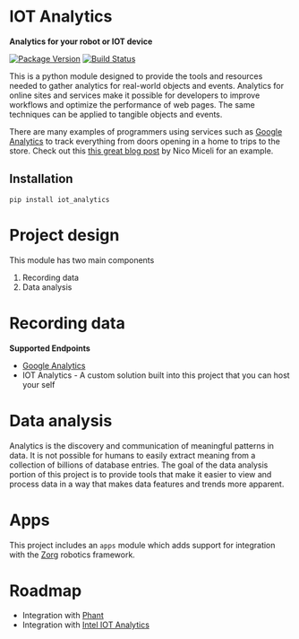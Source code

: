# IOT Analytics

**Analytics for your robot or IOT device**

[![Package Version](https://img.shields.io/pypi/v/iot-analytics.svg)](https://pypi.python.org/pypi/iot-analytics/)
[![Build Status](https://travis-ci.org/gunthercox/iot-analytics.svg?branch=master)](https://travis-ci.org/gunthercox/iot-analytics)

This is a python module designed to provide the tools and resources needed to gather analytics for real-world objects and events. Analytics for online sites and services make it possible for developers to improve workflows and optimize the performance of web pages. The same techniques can be applied to tangible objects and events.

There are many examples of programmers using services such as [Google Analytics](https://analytics.google.com) to track everything from doors opening in a home to trips to the store. Check out this [this great blog post](http://nicomiceli.com/tracking-your-home-with-google-analytics/) by Nico Miceli for an example.

## Installation

```
pip install iot_analytics
```

# Project design
This module has two main components

1. Recording data
2. Data analysis

# Recording data

**Supported Endpoints**

- [Google Analytics](https://developers.google.com/analytics/devguides/collection/protocol/v1/devguide)
- IOT Analytics - A custom solution built into this project that you can host your self

# Data analysis

Analytics is the discovery and communication of meaningful patterns in data. It is not possible for humans to easily extract meaning from a collection of billions of database entries. The goal of the data analysis portion of this project is to provide tools that make it easier to view and process data in a way that makes data features and trends more apparent.

# Apps

This project includes an `apps` module which adds support for integration
with the [Zorg](https://github.com/zorg-framework/zorg) robotics framework.

# Roadmap
- Integration with [Phant](https://data.sparkfun.com)
- Integration with [Intel IOT Analytics](https://dashboard.us.enableiot.com)
